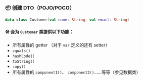 ### 📦 创建 DTO（POJO/POCO）

```kotlin
data class Customer(val name: String, val email: String)
```

#### 🛠️ 会为 `Customer` 类提供以下功能：

- 所有属性的 getter （对于 `var` 定义的还有 setter）
- `equals()`
- `hashCode()`
- `toString()`
- `copy()`
- 所有属性的 `component1()`、 `component2()`……等等（参见数据类）